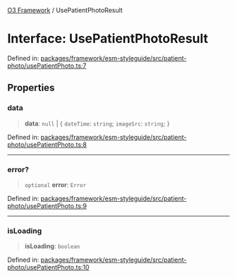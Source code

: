 [O3 Framework](../API.md) / UsePatientPhotoResult

# Interface: UsePatientPhotoResult

Defined in: [packages/framework/esm-styleguide/src/patient-photo/usePatientPhoto.ts:7](https://github.com/openmrs/openmrs-esm-core/blob/main/packages/framework/esm-styleguide/src/patient-photo/usePatientPhoto.ts#L7)

## Properties

### data

> **data**: `null` \| \{ `dateTime`: `string`; `imageSrc`: `string`; \}

Defined in: [packages/framework/esm-styleguide/src/patient-photo/usePatientPhoto.ts:8](https://github.com/openmrs/openmrs-esm-core/blob/main/packages/framework/esm-styleguide/src/patient-photo/usePatientPhoto.ts#L8)

***

### error?

> `optional` **error**: `Error`

Defined in: [packages/framework/esm-styleguide/src/patient-photo/usePatientPhoto.ts:9](https://github.com/openmrs/openmrs-esm-core/blob/main/packages/framework/esm-styleguide/src/patient-photo/usePatientPhoto.ts#L9)

***

### isLoading

> **isLoading**: `boolean`

Defined in: [packages/framework/esm-styleguide/src/patient-photo/usePatientPhoto.ts:10](https://github.com/openmrs/openmrs-esm-core/blob/main/packages/framework/esm-styleguide/src/patient-photo/usePatientPhoto.ts#L10)
